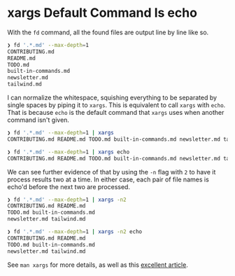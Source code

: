# xargs Default Command Is echo

With the `fd` command, all the found files are output line by line like so.

```bash
❯ fd '.*.md' --max-depth=1
CONTRIBUTING.md
README.md
TODO.md
built-in-commands.md
newsletter.md
tailwind.md
```

I can normalize the whitespace, squishing everything to be separated by single
spaces by piping it to `xargs`. This is equivalent to call `xargs` with `echo`.
That is because `echo` is the default command that `xargs` uses when another
command isn't given.

```bash
❯ fd '.*.md' --max-depth=1 | xargs
CONTRIBUTING.md README.md TODO.md built-in-commands.md newsletter.md tailwind.md

❯ fd '.*.md' --max-depth=1 | xargs echo
CONTRIBUTING.md README.md TODO.md built-in-commands.md newsletter.md tailwind.md
```

We can see further evidence of that by using the `-n` flag with `2` to have it
process results two at a time. In either case, each pair of file names is
echo'd before the next two are processed.

```bash
❯ fd '.*.md' --max-depth=1 | xargs -n2
CONTRIBUTING.md README.md
TODO.md built-in-commands.md
newsletter.md tailwind.md

❯ fd '.*.md' --max-depth=1 | xargs -n2 echo
CONTRIBUTING.md README.md
TODO.md built-in-commands.md
newsletter.md tailwind.md
```

See `man xargs` for more details, as well as this [excellent
article](https://abhinavg.net/2022/06/04/xargs-spaces/).
